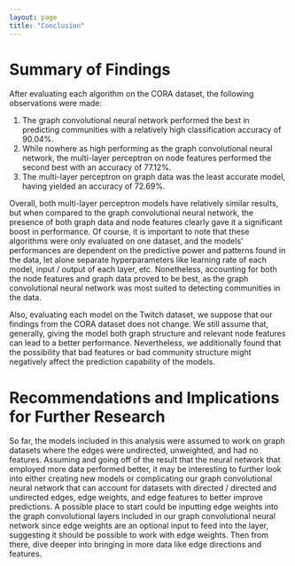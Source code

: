 ```yaml
---
layout: page
title: "Conclusion"
---
```


# Summary of Findings

After evaluating each algorithm on the CORA dataset, the following observations were made:
1. The graph convolutional neural network performed the best in predicting communities with a relatively high classification accuracy of 90.04%.
2. While nowhere as high performing as the graph convolutional neural network, the multi-layer perceptron on node features performed the second best with an accuracy of 77.12%.
3. The multi-layer perceptron on graph data was the least accurate model, having yielded an accuracy of 72.69%.

Overall, both multi-layer perceptron models have relatively similar results, but when compared to the graph convolutional neural network, the presence of both graph data and node features clearly gave it a significant boost in performance. Of course, it is important to note that these algorithms were only evaluated on one dataset, and the models’ performances are dependent on the predictive power and patterns found in the data, let alone separate hyperparameters like learning rate of each model, input / output of each layer, etc. Nonetheless, accounting for both the node features and graph data proved to be best, as the graph convolutional neural network was most suited to detecting communities in the data.

Also, evaluating each model on the Twitch dataset, we suppose that our findings from the CORA dataset does not change. We still assume that, generally, giving the model both graph structure and relevant node features can lead to a better performance. Nevertheless, we additionally found that the possibility that bad features or bad community structure might negatively affect the prediction capability of the models.

# Recommendations and Implications for Further Research

So far, the models included in this analysis were assumed to work on graph datasets where the edges were undirected, unweighted, and had no features. Assuming and going off of the result that the neural network that employed more data performed better, it may be interesting to further look into either creating new models or complicating our graph convolutional neural network that can account for datasets with directed / directed and undirected edges, edge weights, and edge features to better improve predictions. A possible place to start could be inputting edge weights into the graph convolutional layers included in our graph convolutional neural network since edge weights are an optional input to feed into the layer, suggesting it should be possible to work with edge weights. Then from there, dive deeper into bringing in more data like edge directions and features.